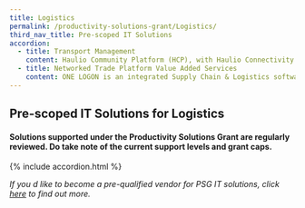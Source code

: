 ```yaml
---
title: Logistics
permalink: /productivity-solutions-grant/Logistics/
third_nav_title: Pre-scoped IT Solutions
accordion:
  - title: Transport Management
    content: Haulio Community Platform (HCP), with Haulio Connectivity System (HCS) is a Software-as-a-Service (SaaS) solution for container haulage companies, to digitise haulage operations. The System offers Fleet Management, Vehicle Routing & Navigation, Port Messaging, electronic Proof-Of Delivery, instant notifications and real-time job status tracking. The Haulio Community Platform (HCP) ecosystem, providing access to job pool and PSA trucking services.<br/><br/><a href='/productivity-solutions-grant/detailedfiles/detailedfilesrow432' target='_blank' style='color:#037e8a'>Haulio Community System Version 2.0 - Lite</a><br/><a href='/productivity-solutions-grant/detailedfiles/detailedfilesrow433' target='_blank' style='color:#037e8a'>Haulio Community System Version 2.0 - Professional</a><br/>
  - title: Networked Trade Platform Value Added Services
    content: ONE LOGON is an integrated Supply Chain & Logistics software solution comprises of Warehouse Management, Transport Management, Freight Management, Container Management modules.KEYfields leverages on technology, developing IT solutions that are versatile and cost effective. The solutions can easily integrate into and across other business centric modules. In addition, they can be deployed independently to cater to different business needs.<br/><br/><a href='/productivity-solutions-grant/detailedfiles/detailedfilesrow534' target='_blank' style='color:#037e8a'>ONE LOGON - ONE LOGistics Online - Package 1 (iWMS SaaS)</a><br/><a href='/productivity-solutions-grant/detailedfiles/detailedfilesrow535' target='_blank' style='color:#037e8a'>ONE LOGON - ONE LOGistics Online - Package 2 (iWMS On-Premise)</a><br/><a href='/productivity-solutions-grant/detailedfiles/detailedfilesrow536' target='_blank' style='color:#037e8a'>ONE LOGON - ONE LOGistics Online - Package 3 (iTMS SaaS)</a><br/><a href='/productivity-solutions-grant/detailedfiles/detailedfilesrow537' target='_blank' style='color:#037e8a'>ONE LOGON - ONE LOGistics Online - Package 4 (iTMS On-Premise)</a><br/><br/><br/>VersaFleet Transport Management Software (TMS) automates logistics operations to optimise fleet utilization at any point in time through map-based planning with route optimisation, labelling of jobs based on operators? preferred settings, and mobile app for seamless communication for drivers on the go. <br/><br/><a href='/productivity-solutions-grant/detailedfiles/detailedfilesrow896' target='_blank' style='color:#037e8a'>VersaFleet Version 6-L - Package (Classic Package)</a><br/><a href='/productivity-solutions-grant/detailedfiles/detailedfilesrow897' target='_blank' style='color:#037e8a'>VersaFleet Version 6-L - Package (Growth Package)</a><br/>
---
```


## Pre-scoped IT Solutions for Logistics

#### Solutions supported under the Productivity Solutions Grant are regularly reviewed. Do take note of the current support levels and grant caps.

{% include accordion.html %}

*If you d like to become a pre-qualified vendor for PSG IT solutions, click <a target='_blank' href='https://www.imda.gov.sg/icmvendors' >here</a> to find out more.*


